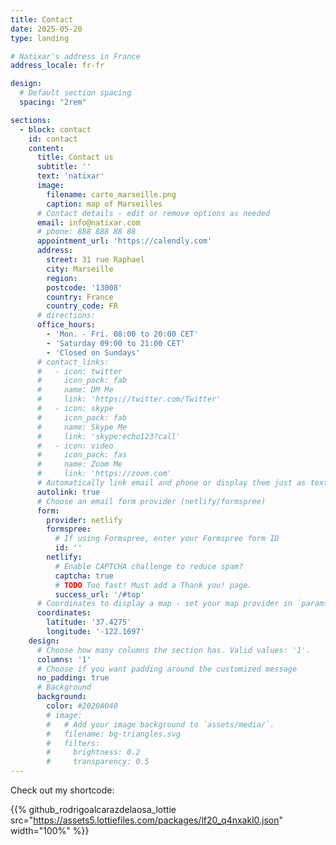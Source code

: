 ```yaml
---
title: Contact
date: 2025-05-20
type: landing

# Natixar's address in France
address_locale: fr-fr

design:
  # Default section spacing
  spacing: "2rem"

sections:
  - block: contact
    id: contact
    content:
      title: Contact us
      subtitle: ''
      text: 'natixar'
      image: 
        filename: carte_marseille.png
        caption: map of Marseilles
      # Contact details - edit or remove options as needed
      email: info@natixar.com
      # phone: 888 888 88 88
      appointment_url: 'https://calendly.com'
      address:
        street: 31 rue Raphael
        city: Marseille
        region: 
        postcode: '13008'
        country: France
        country_code: FR
      # directions: 
      office_hours:
        - 'Mon. - Fri. 08:00 to 20:00 CET'
        - 'Saturday 09:00 to 21:00 CET'
        - 'Closed on Sundays'
      # contact_links:
      #   - icon: twitter
      #     icon_pack: fab
      #     name: DM Me
      #     link: 'https://twitter.com/Twitter'
      #   - icon: skype
      #     icon_pack: fab
      #     name: Skype Me
      #     link: 'skype:echo123?call'
      #   - icon: video
      #     icon_pack: fas
      #     name: Zoom Me
      #     link: 'https://zoom.com'
      # Automatically link email and phone or display them just as text?
      autolink: true
      # Choose an email form provider (netlify/formspree)
      form:
        provider: netlify
        formspree:
          # If using Formspree, enter your Formspree form ID
          id: ''
        netlify:
          # Enable CAPTCHA challenge to reduce spam?
          captcha: true
          # TODO Too fast! Must add a Thank you! page.
          success_url: '/#top'
      # Coordinates to display a map - set your map provider in `params.yaml`
      coordinates:
        latitude: '37.4275'
        longitude: '-122.1697'
    design:
      # Choose how many columns the section has. Valid values: '1'.
      columns: '1'
      # Choose if you want padding around the customized message
      no_padding: true
      # Background
      background:
        color: #2020A040
        # image:
        #   # Add your image background to `assets/media/`.
        #   filename: bg-triangles.svg
        #   filters:
        #     brightness: 0.2
        #     transparency: 0.5
---
```

Check out my shortcode:

{{% github_rodrigoalcarazdelaosa_lottie src="https://assets5.lottiefiles.com/packages/lf20_q4nxakl0.json" width="100%" %}}